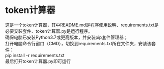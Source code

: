 # token计算器
这是一个token计算器，其中README.md是程序使用说明、requirements.txt是必要安装套件、token计算器.py是运行程序。  
确保电脑已安装Python3.7或更高版本，并安装pip套件管理器；  
打开电脑命令行窗口（CMD），切换到requirements.txt所在文件夹，安装该套件：  
  pip install -r requirements.txt  
最后打开token计算器.py即可运行
